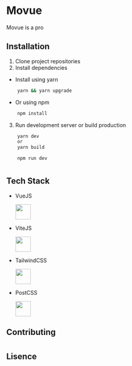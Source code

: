 # Movue

Movue is a pro

## Installation

1. Clone project repositories
2. Install dependencies

- Install using yarn

```bash
    yarn && yarn upgrade
```

- Or using npm

```bash
    npm install
```

3. Run development server or build production

```bash
    yarn dev
    or
    yarn build
```

```bash
    npm run dev
```

#

## Tech Stack

- <p>VueJS</p> <img src="https://cdn.worldvectorlogo.com/logos/vue-js-1.svg" width="40px">

- <p>ViteJS</p><img src="https://cdn.worldvectorlogo.com/logos/vitejs.svg" width="40px">

- <p>TailwindCSS</p> <img src="https://cdn.worldvectorlogo.com/logos/tailwindcss.svg" width="40px">

- <p>PostCSS</p> <img src="https://cdn.worldvectorlogo.com/logos/postcss.svg" width="40px">

## Contributing

#

## Lisence
